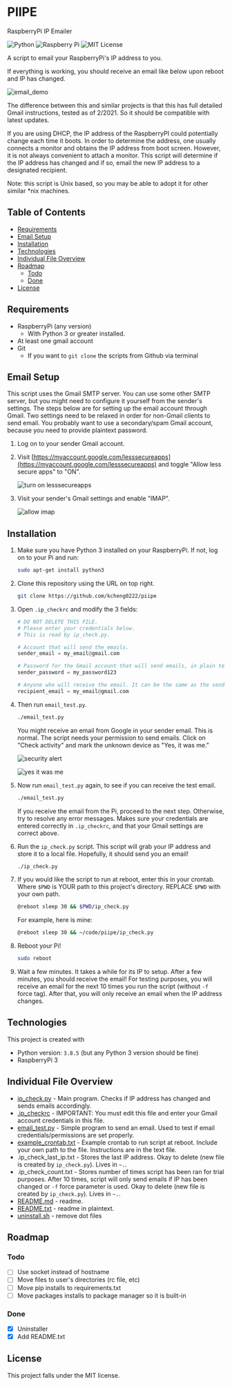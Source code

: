 <!-- Use pandoc, grip, etcetera to read this file in CLI.-->

# PIIPE <!-- omit in toc -->

RaspberryPi IP Emailer

![Python](https://img.shields.io/badge/python-v3.8.1+-blue.svg)
![Raspberry Pi](https://img.shields.io/badge/-Raspberry%20Pi-C51A4A?style=for-the-badge&logo=Raspberry-Pi)
![MIT License](https://img.shields.io/github/license/kcheng0222/piipe)

A script to email your RaspberryPi's IP address to you.

If everything is working, you should receive an email like below upon reboot and IP has changed.

![email_demo](screenshots/email_demo.png)

The difference between this and similar projects is that this has full detailed Gmail instructions, tested as of 2/2021. So it should be compatible with latest updates.

If you are using DHCP, the IP address of the RaspberryPI could potentially change each time it boots. In order to determine the address, one usually connects a monitor and obtains the IP address from boot screen. However, it is not always convenient to attach a monitor. This script will determine if the IP address has changed and if so, email the new IP address to a designated recipient.

Note: this script is Unix based, so you may be able to adopt it for other similar *nix machines.

## Table of Contents <!-- omit in toc -->

- [Requirements](#requirements)
- [Email Setup](#email-setup)
- [Installation](#installation)
- [Technologies](#technologies)
- [Individual File Overview](#individual-file-overview)
- [Roadmap](#roadmap)
  - [Todo](#todo)
  - [Done](#done)
- [License](#license)

## Requirements

- RaspberryPi (any version)
  - With Python 3 or greater installed.
- At least one gmail account
- Git
  - If you want to `git clone` the scripts from Github via terminal

## Email Setup

This script uses the Gmail SMTP server. You can use some other SMTP server, but you might need to configure it yourself from the sender's settings. The steps below are for setting up the email account through Gmail. Two settings need to be relaxed in order for non-Gmail clients to send email. You probably want to use a secondary/spam Gmail account, because you need to provide plaintext password.

1. Log on to your sender Gmail account.
2. Visit [https://myaccount.google.com/lesssecureapps](https://myaccount.google.com/lesssecureapps) and toggle "Allow less secure apps" to "ON".

    ![turn on lesssecureapps](screenshots/secure_access.png)

3. Visit your sender's Gmail settings and enable "IMAP".

    ![allow imap](screenshots/allow_imap.png)

## Installation

1. Make sure you have Python 3 installed on your RaspberryPi. If not, log on to your Pi and run:

   ```bash
   sudo apt-get install python3
   ```

2. Clone this repository using the URL on top right.

    ```bash
    git clone https://github.com/kcheng0222/piipe
    ```

3. Open `.ip_checkrc` and modify the 3 fields:

    ```python
    # DO NOT DELETE THIS FILE.
    # Please enter your credentials below.
    # This is read by ip_check.py.

    # Account that will send the emails.
    sender_email = my_email@gmail.com

    # Password for the Gmail account that will send emails, in plain text.
    sender_password = my_password123

    # Anyone who will receive the email. It can be the same as the sender, but doesn't have to be. It could be another Gmail account you have that you  want to receive emails.
    recipient_email = my_email@gmail.com
    ```

4. Then run `email_test.py`.

    ```bash
    ./email_test.py
    ```

    You might receive an email from Google in your sender email. This is normal. The script needs your permission to send emails. Click on "Check activity" and mark the unknown device as "Yes, it was me."

    ![security alert](screenshots/security_alert.png)

    ![yes it was me](screenshots/yes_it_was_me.png)

5. Now run `email_test.py` again, to see if you can receive the test email.

    ```bash
    ./email_test.py
    ```

    If you receive the email from the Pi, proceed to the next step. Otherwise, try to resolve any error messages. Makes sure your credentials are entered correctly in `.ip_checkrc`, and that your Gmail settings are correct above.

6. Run the `ip_check.py` script. This script will grab your IP address and store it to a local file. Hopefully, it should send you an email!

    ```bash
    ./ip_check.py
    ```

7. If you would like the script to run at reboot, enter this in your crontab. Where `$PWD` is YOUR path to this project's directory. REPLACE `$PWD` with your own path.

    ```bash
    @reboot sleep 30 && $PWD/ip_check.py
    ```

    For example, here is mine:

    ```bash
    @reboot sleep 30 && ~/code/piipe/ip_check.py
    ```

8. Reboot your Pi!

    ```bash
    sudo reboot
    ```

9. Wait a few minutes. It takes a while for its IP to setup. After a few minutes, you should receive the email! For testing purposes, you will receive an email for the next 10 times you run the script (without `-f` force tag). After that, you will only receive an email when the IP address changes.

## Technologies

This project is created with

- Python version: `3.8.5` (but any Python 3 version should be fine)
- RaspberryPi 3

## Individual File Overview

- [ip_check.py](ip_check.py) - Main program. Checks if IP address has changed and sends emails accordingly.
- [.ip_checkrc](.ip_checkrc) - IMPORTANT: You must edit this file and enter your Gmail account credentials in this file.
- [email_test.py](email_test.py) - Simple program to send an email. Used to test if email credentials/permissions are set properly.
- [example_crontab.txt](example_crontab.txt) - Example crontab to run script at reboot. Include your own path to the file. Instructions are in the text file.
- .ip_check_last_ip.txt - Stores the last IP address. Okay to delete (new file is created by `ip_check.py`). Lives in `~.`.
- .ip_check_count.txt - Stores number of times script has been ran for trial purposes. After 10 times, script will only send emails if IP has been changed or `-f` force parameter is used. Okay to delete (new file is created by `ip_check.py`). Lives in `~.`.
- [README.md](README.md) - readme.
- [README.txt](README.txt) - readme in plaintext.
- [uninstall.sh](uninstall.sh) - remove dot files

## Roadmap

### Todo

- [ ] Use socket instead of hostname
- [ ] Move files to user's directories (rc file, etc)
- [ ] Move pip installs to requirements.txt
- [ ] Move packages installs to package manager so it is built-in

### Done

- [x] Uninstaller
- [x] Add README.txt

## License

This project falls under the MIT license.
